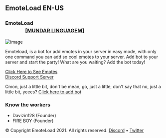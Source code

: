 ## EmoteLoad EN-US
### EmoteLoad  ㅤㅤㅤㅤㅤㅤㅤㅤㅤㅤㅤㅤㅤㅤㅤㅤㅤㅤㅤㅤㅤㅤㅤㅤㅤㅤㅤㅤㅤㅤㅤ [[**MUNDAR LINGUAGEM**]](https://br.emoteload.ml) 
  
![image](https://cdn.discordapp.com/attachments/822621497272303698/902661535405600818/EMOTELOAD_BANNER.png)  
  
Emoteload, is a bot for add emotes in your server in easy mode, with only one command you can add so cool emotes to your server.
Add bot to your server and start the party! What are you waiting? Add the bot today!
  
[Click Here to See Emotes](https://emotes.emoteload.ml)    
[Discord Support Server](https://discord.gg/v6Srh9fr)   
  
Cmon, just a little bit, don't be mean, go, just a little, don't say that no, just a little bit, yeees?
[Click here to add bot](https://discord.com/oauth2/authorize?client_id=817408987426455592&scope=bot%20applications.commands&permissions=2147483647)
 
 
### Know the workers 
- Davizin128 (Founder) 
- FIRE BOY (Founder)   
  
 
© Copyright EmoteLoad 2021. All rights reserved. [Discord](https://discord.gg/v6Srh9fr) • [Twitter](https://twitter.com/FIREBOYOFC)  
